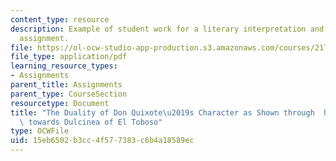 ```yaml
---
content_type: resource
description: Example of student work for a literary interpretation and close analysis
  assignment.
file: https://ol-ocw-studio-app-production.s3.amazonaws.com/courses/21l-002-foundations-of-western-culture-the-making-of-the-modern-world-spring-2010/15eb6502b3cc4f577383c6b4a18589ec_MIT21L_002S10_assn02.pdf
file_type: application/pdf
learning_resource_types:
- Assignments
parent_title: Assignments
parent_type: CourseSection
resourcetype: Document
title: "The Duality of Don Quixote\u2019s Character as Shown through  his Attitude\
  \ towards Dulcinea of El Toboso"
type: OCWFile
uid: 15eb6502-b3cc-4f57-7383-c6b4a18589ec
---
```


